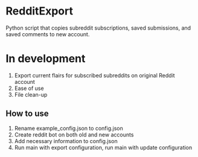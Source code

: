 # RedditExport
Python script that copies subreddit subscriptions, saved submissions, and saved comments to new account.

# In development
1. Export current flairs for subscribed subreddits on original Reddit account
2. Ease of use
3. File clean-up

## How to use
1. Rename example_config.json to config.json
2. Create reddit bot on both old and new accounts
3. Add necessary information to config.json
4. Run main with export configuration, run main with update configuration
